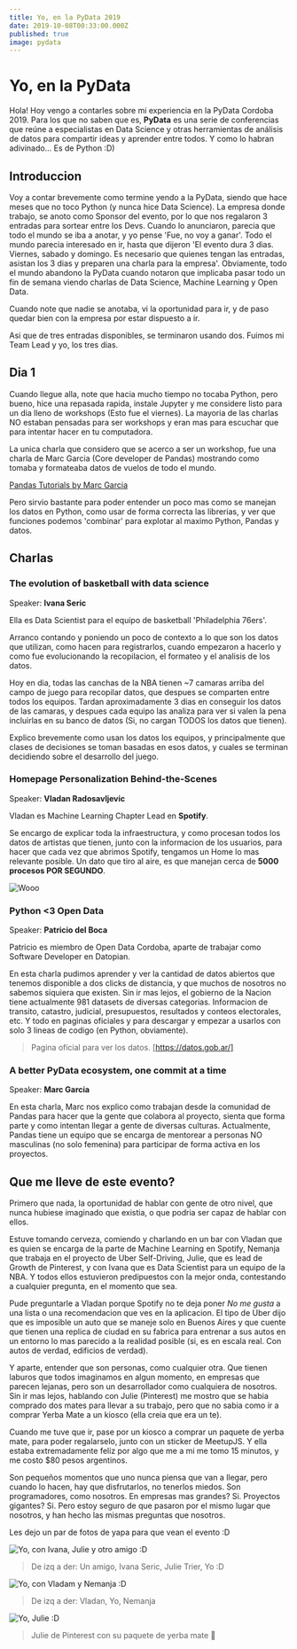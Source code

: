 ```yaml
---
title: Yo, en la PyData 2019
date: 2019-10-08T00:33:00.000Z
published: true
image: pydata
---
```


# Yo, en la PyData

Hola! Hoy vengo a contarles sobre mi experiencia en la PyData Cordoba 2019.
Para los que no saben que es, **PyData** es una serie de conferencias que reúne a especialistas en Data Science y otras herramientas de análisis de datos para compartir ideas y aprender entre todos.
Y como lo habran adivinado... Es de Python :D)

## Introduccion

Voy a contar brevemente como termine yendo a la PyData, siendo que hace meses que no toco Python (y nunca hice Data Science).
La empresa donde trabajo, se anoto como Sponsor del evento, por lo que nos regalaron 3 entradas para sortear entre los Devs.
Cuando lo anunciaron, parecia que todo el mundo se iba a anotar, y yo pense 'Fue, no voy a ganar'.
Todo el mundo parecia interesado en ir, hasta que dijeron 'El evento dura 3 dias. Viernes, sabado y domingo. Es necesario que quienes tengan las entradas, asistan los 3 dias y preparen una charla para la empresa'.
Obviamente, todo el mundo abandono la PyData cuando notaron que implicaba pasar todo un fin de semana viendo charlas de Data Science, Machine Learning y Open Data.

Cuando note que nadie se anotaba, vi la oportunidad para ir, y de paso quedar bien con la empresa por estar dispuesto a ir.

Asi que de tres entradas disponibles, se terminaron usando dos. Fuimos mi Team Lead y yo, los tres dias.




## Dia 1

Cuando llegue alla, note que hacia mucho tiempo no tocaba Python, pero bueno, hice una repasada rapida, instale Jupyter y me considere listo para un dia lleno de workshops (Esto fue el viernes).
La mayoria de las charlas NO estaban pensadas para ser workshops y eran mas para escuchar que para intentar hacer en tu computadora.

La unica charla que considero que se acerco a ser un workshop, fue una charla de Marc Garcia (Core developer de Pandas) mostrando como tomaba y formateaba datos de vuelos de todo el mundo.

[Pandas Tutorials by Marc Garcia](https://github.com/datapythonista/pandas-tutorials)


Pero sirvio bastante para poder entender un poco mas como se manejan los datos en Python, como usar de forma correcta las librerias, y ver que funciones podemos 'combinar' para explotar al maximo Python, Pandas y datos.

## Charlas

### The evolution of basketball with data science
Speaker: **Ivana Seric**

Ella es Data Scientist para el equipo de basketball 'Philadelphia 76ers'.

Arranco contando y poniendo un poco de contexto a lo que son los datos que utilizan, como hacen para registrarlos, cuando empezaron a hacerlo y como fue evolucionando la recopilacion, el formateo y el analisis de los datos.

Hoy en dia, todas las canchas de la NBA tienen ~7 camaras arriba del campo de juego para recopilar datos, que despues se comparten entre todos los equipos.
Tardan aproximadamente 3 dias en conseguir los datos de las camaras, y despues cada equipo las analiza para ver si valen la pena incluirlas en su banco de datos (Si, no cargan TODOS los datos que tienen).

Explico brevemente como usan los datos los equipos, y principalmente que clases de decisiones se toman basadas en esos datos, y cuales se terminan decidiendo sobre el desarrollo del juego.

### Homepage Personalization Behind-the-Scenes
Speaker: **Vladan Radosavljevic**

Vladan es Machine Learning Chapter Lead en **Spotify**.

Se encargo de explicar toda la infraestructura, y como procesan todos los datos de artistas que tienen, junto con la informacion de los usuarios, para hacer que cada vez que abrimos Spotify, tengamos un Home lo mas relevante posible.
Un dato que tiro al aire, es que manejan cerca de **5000 procesos POR SEGUNDO**.

![Wooo](https://media.giphy.com/media/aWPGuTlDqq2yc/giphy.gif)

### Python <3 Open Data
Speaker: **Patricio del Boca**

Patricio es miembro de Open Data Cordoba, aparte de trabajar como Software Developer en Datopian.

En esta charla pudimos aprender y ver la cantidad de datos abiertos que tenemos disponible a dos clicks de distancia, y que muchos de nosotros no sabemos siquiera que existen. Sin ir mas lejos, el gobierno de la Nacion tiene actualmente 981 datasets de diversas categorias. Informacion de transito, catastro, judicial, presupuestos, resultados y conteos electorales, etc. Y todo en paginas oficiales y para descargar y empezar a usarlos con solo 3 lineas de codigo (en Python, obviamente).

> Pagina oficial para ver los datos.
[https://datos.gob.ar/]

### A better PyData ecosystem, one commit at a time
Speaker: **Marc Garcia**

En esta charla, Marc nos explico como trabajan desde la comunidad de Pandas para hacer que la gente que colabora al proyecto, sienta que forma parte y como intentan llegar a gente de diversas culturas.
Actualmente, Pandas tiene un equipo que se encarga de mentorear a personas NO masculinas (no solo femenina) para participar de forma activa en los proyectos.

## Que me lleve de este evento?

Primero que nada, la oportunidad de hablar con gente de otro nivel, que nunca hubiese imaginado que existia, o que podria ser capaz de hablar con ellos.

Estuve tomando cerveza, comiendo y charlando en un bar con Vladan que es quien se encarga de la parte de Machine Learning en Spotify, Nemanja que trabaja en el proyecto de Uber Self-Driving, Julie, que es lead de Growth de Pinterest, y con Ivana que es Data Scientist para un equipo de la NBA.
Y todos ellos estuvieron predipuestos con la mejor onda, contestando a cualquier pregunta, en el momento que sea.

Pude preguntarle a Vladan porque Spotify no te deja poner _No me gusta_ a una lista o una recomendacion que ves en la aplicacion. El tipo de Uber dijo que es imposible un auto que se maneje solo en Buenos Aires y que cuente que tienen una replica de ciudad en su fabrica para entrenar a sus autos en un entorno lo mas parecido a la realidad posible (si, es en escala real. Con autos de verdad, edificios de verdad).

Y aparte, entender que son personas, como cualquier otra. Que tienen laburos que todos imaginamos en algun momento, en empresas que parecen lejanas, pero son un desarrollador como cualquiera de nosotros.
Sin ir mas lejos, hablando con Julie (Pinterest) me mostro que se habia comprado dos mates para llevar a su trabajo, pero que no sabia como ir a comprar Yerba Mate a un kiosco (ella creia que era un te).

Cuando me tuve que ir, pase por un kiosco a comprar un paquete de yerba mate, para poder regalarselo, junto con un sticker de MeetupJS. Y ella estaba extremadamente feliz por algo que me a mi me tomo 15 minutos, y me costo $80 pesos argentinos.

Son pequeños momentos que uno nunca piensa que van a llegar, pero cuando lo hacen, hay que disfrutarlos, no tenerlos miedos. Son programadores, como nosotros. En empresas mas grandes? Si. Proyectos gigantes? Si. Pero estoy seguro de que pasaron por el mismo lugar que nosotros, y han hecho las mismas preguntas que nosotros.

Les dejo un par de fotos de yapa para que vean el evento :D

![Yo, con Ivana, Julie y otro amigo :D](/static/Photos/PyData_Photo1.jpg)
> De izq a der: Un amigo, Ivana Seric, Julie Trier, Yo :D

![Yo, con Vladam y Nemanja :D](/static/Photos/PyData_Photo5.jpg)
> De izq a der: Vladan, Yo, Nemanja

![Yo, Julie :D](/static/Photos/PyData_Photo4.jpg)
> Julie de Pinterest con su paquete de yerba mate 🧉

